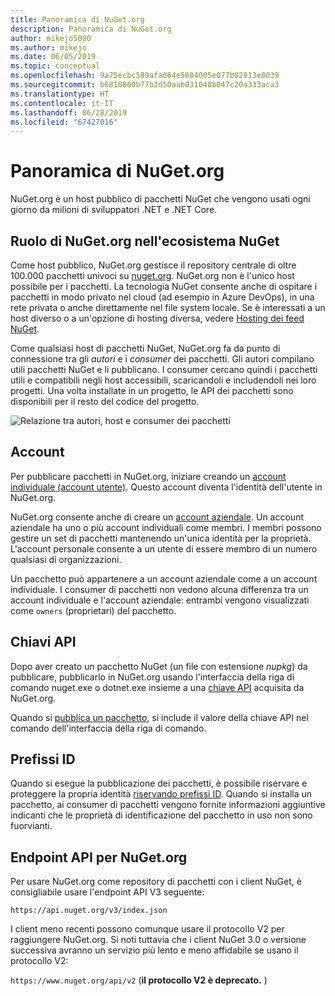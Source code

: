 ```yaml
---
title: Panoramica di NuGet.org
description: Panoramica di NuGet.org
author: mikejo5000
ms.author: mikejo
ms.date: 06/05/2019
ms.topic: conceptual
ms.openlocfilehash: 9a75ecbc589afa664e5684005e077b02913e8039
ms.sourcegitcommit: b6810860b77b2d50aab031040b047c20a333aca3
ms.translationtype: HT
ms.contentlocale: it-IT
ms.lasthandoff: 06/28/2019
ms.locfileid: "67427016"
---
```

# <a name="overview-of-nugetorg"></a>Panoramica di NuGet.org

NuGet.org è un host pubblico di pacchetti NuGet che vengono usati ogni giorno da milioni di sviluppatori .NET e .NET Core.

## <a name="role-of-nugetorg-in-the-nuget-ecosystem"></a>Ruolo di NuGet.org nell'ecosistema NuGet

Come host pubblico, NuGet.org gestisce il repository centrale di oltre 100.000 pacchetti univoci su [nuget.org](https://www.nuget.org). NuGet.org non è l'unico host possibile per i pacchetti. La tecnologia NuGet consente anche di ospitare i pacchetti in modo privato nel cloud (ad esempio in Azure DevOps), in una rete privata o anche direttamente nel file system locale. Se è interessati a un host diverso o a un'opzione di hosting diversa, vedere [Hosting dei feed NuGet](../hosting-packages/overview.md).

Come qualsiasi host di pacchetti NuGet, NuGet.org fa da punto di connessione tra gli *autori* e i *consumer* dei pacchetti. Gli autori compilano utili pacchetti NuGet e li pubblicano. I consumer cercano quindi i pacchetti utili e compatibili negli host accessibili, scaricandoli e includendoli nei loro progetti. Una volta installate in un progetto, le API dei pacchetti sono disponibili per il resto del codice del progetto.

![Relazione tra autori, host e consumer dei pacchetti](media/nuget-roles.png)

## <a name="accounts"></a>Account

Per pubblicare pacchetti in NuGet.org, iniziare creando un [account individuale (account utente)](individual-accounts.md). Questo account diventa l'identità dell'utente in NuGet.org.

NuGet.org consente anche di creare un [account aziendale](organizations-on-nuget-org.md). Un account aziendale ha uno o più account individuali come membri. I membri possono gestire un set di pacchetti mantenendo un'unica identità per la proprietà. L'account personale consente a un utente di essere membro di un numero qualsiasi di organizzazioni.

Un pacchetto può appartenere a un account aziendale come a un account individuale. I consumer di pacchetti non vedono alcuna differenza tra un account individuale e l'account aziendale: entrambi vengono visualizzati come `owners` (proprietari) del pacchetto.

## <a name="api-keys"></a>Chiavi API

Dopo aver creato un pacchetto NuGet (un file con estensione *nupkg*) da pubblicare, pubblicarlo in NuGet.org usando l'interfaccia della riga di comando nuget.exe o dotnet.exe insieme a una [chiave API](scoped-api-keys.md) acquisita da NuGet.org.

Quando si [pubblica un pacchetto](../create-packages/creating-a-package.md), si include il valore della chiave API nel comando dell'interfaccia della riga di comando.

## <a name="id-prefixes"></a>Prefissi ID

Quando si esegue la pubblicazione dei pacchetti, è possibile riservare e proteggere la propria identità [riservando prefissi ID](id-prefix-reservation.md). Quando si installa un pacchetto, ai consumer di pacchetti vengono fornite informazioni aggiuntive indicanti che le proprietà di identificazione del pacchetto in uso non sono fuorvianti.

## <a name="api-endpoint-for-nugetorg"></a>Endpoint API per NuGet.org

Per usare NuGet.org come repository di pacchetti con i client NuGet, è consigliabile usare l'endpoint API V3 seguente: 

`https://api.nuget.org/v3/index.json`

I client meno recenti possono comunque usare il protocollo V2 per raggiungere NuGet.org. Si noti tuttavia che i client NuGet 3.0 o versione successiva avranno un servizio più lento e meno affidabile se usano il protocollo V2:

`https://www.nuget.org/api/v2` (**il protocollo V2 è deprecato.** )
